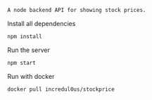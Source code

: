 ```sh
A node backend API for showing stock prices.
```

Install all dependencies
```sh
npm install
```
Run the server
```sh
npm start
```
Run with docker
```sh
docker pull incredul0us/stockprice
```
